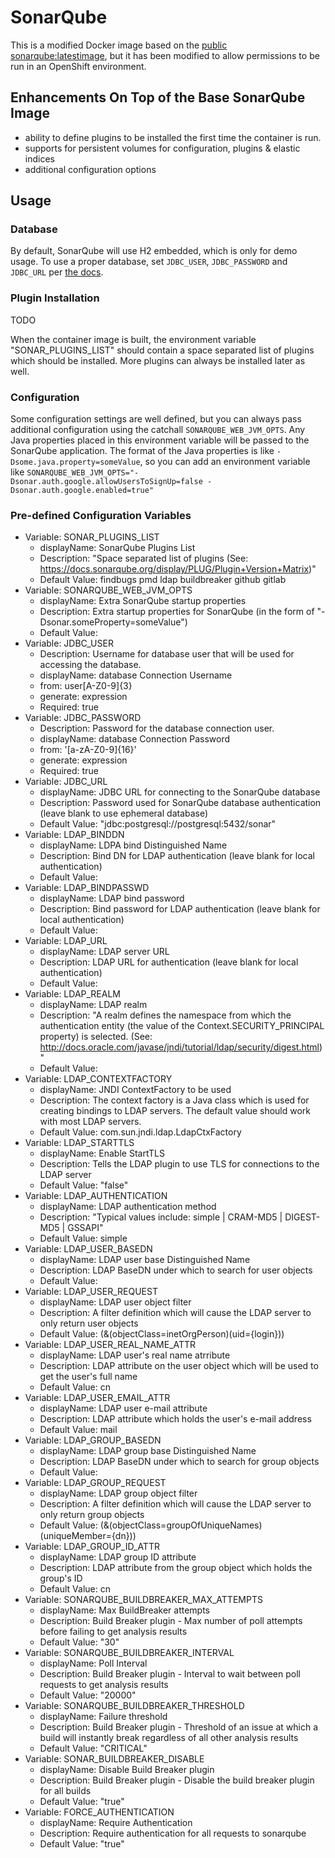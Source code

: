 # SonarQube 
This is a modified Docker image based on the [public sonarqube:latestimage](https://hub.docker.com/_/sonarqube/), 
but it has been modified to allow permissions to be run in an OpenShift environment.

## Enhancements On Top of the Base SonarQube Image 

* ability to define plugins to be installed the first time the container is run. 
* supports for persistent volumes for configuration, plugins & elastic indices
* additional configuration options

## Usage

### Database

By default, SonarQube will use H2 embedded, which is only for demo usage. To use a proper database, set `JDBC_USER`, `JDBC_PASSWORD` and `JDBC_URL` per [the docs](https://docs.sonarqube.org/display/SONAR/Installing+the+Server#InstallingtheServer-installingDatabaseInstallingtheDatabase).


### Plugin Installation

TODO

When the container image is built, the environment variable "SONAR_PLUGINS_LIST" should contain a space separated list 
of plugins which should be installed. More plugins can always be installed later as well.

### Configuration
Some configuration settings are well defined, but you can always pass additional configuration using the catchall
`SONARQUBE_WEB_JVM_OPTS`. Any Java properties placed in this environment variable will be passed to the SonarQube 
application. The format of the Java properties is like `-Dsome.java.property=someValue`, so you can add an environment
variable like `SONARQUBE_WEB_JVM_OPTS="-Dsonar.auth.google.allowUsersToSignUp=false -Dsonar.auth.google.enabled=true"`

### Pre-defined Configuration Variables


* Variable: SONAR_PLUGINS_LIST
  * displayName: SonarQube Plugins List
  * Description: "Space separated list of plugins (See: https://docs.sonarqube.org/display/PLUG/Plugin+Version+Matrix)"
  * Default Value: findbugs pmd ldap buildbreaker github gitlab
* Variable: SONARQUBE_WEB_JVM_OPTS
  * displayName: Extra SonarQube startup properties
  * Description: Extra startup properties for SonarQube (in the form of "-Dsonar.someProperty=someValue")
  * Default Value:
* Variable: JDBC_USER
  * Description: Username for database user that will be used for accessing the database.
  * displayName: database Connection Username
  * from: user[A-Z0-9]{3}
  * generate: expression
  * Required: true
* Variable: JDBC_PASSWORD
  * Description: Password for the database connection user.
  * displayName: database Connection Password
  * from: '[a-zA-Z0-9]{16}'
  * generate: expression
  * Required: true
* Variable: JDBC_URL
  * displayName: JDBC URL for connecting to the SonarQube database
  * Description: Password used for SonarQube database authentication (leave blank to use ephemeral database)
  * Default Value: "jdbc:postgresql://postgresql:5432/sonar"
* Variable: LDAP_BINDDN
  * displayName: LDPA bind Distinguished Name
  * Description: Bind DN for LDAP authentication (leave blank for local authentication)
  * Default Value:
* Variable: LDAP_BINDPASSWD
  * displayName: LDAP bind password
  * Description: Bind password for LDAP authentication (leave blank for local authentication)
  * Default Value:
* Variable: LDAP_URL
  * displayName: LDAP server URL
  * Description: LDAP URL for authentication (leave blank for local authentication)
  * Default Value:
* Variable: LDAP_REALM
  * displayName: LDAP realm
  * Description: "A realm defines the namespace from which the authentication entity (the value of the Context.SECURITY_PRINCIPAL property) is selected. (See: http://docs.oracle.com/javase/jndi/tutorial/ldap/security/digest.html)"
  * Default Value:
* Variable: LDAP_CONTEXTFACTORY
  * displayName: JNDI ContextFactory to be used
  * Description: The context factory is a Java class which is used for creating bindings to LDAP servers. The default value should work with most LDAP servers.
  * Default Value: com.sun.jndi.ldap.LdapCtxFactory
* Variable: LDAP_STARTTLS
  * displayName: Enable StartTLS
  * Description: Tells the LDAP plugin to use TLS for connections to the LDAP server
  * Default Value: "false"
* Variable: LDAP_AUTHENTICATION
  * displayName: LDAP authentication method
  * Description:  "Typical values include: simple | CRAM-MD5 | DIGEST-MD5 | GSSAPI"
  * Default Value: simple
* Variable: LDAP_USER_BASEDN
  * displayName: LDAP user base Distinguished Name
  * Description: LDAP BaseDN under which to search for user objects
  * Default Value:
* Variable: LDAP_USER_REQUEST
  * displayName: LDAP user object filter
  * Description: A filter definition which will cause the LDAP server to only return user objects
  * Default Value: (&(objectClass=inetOrgPerson)(uid={login}))
* Variable: LDAP_USER_REAL_NAME_ATTR
  * displayName: LDAP user's real name atrribute
  * Description: LDAP attribute on the user object which will be used to get the user's full name
  * Default Value: cn
* Variable: LDAP_USER_EMAIL_ATTR
  * displayName: LDAP user e-mail attribute
  * Description: LDAP attribute which holds the user's e-mail address
  * Default Value: mail
* Variable: LDAP_GROUP_BASEDN
  * displayName: LDAP group base Distinguished Name
  * Description: LDAP BaseDN under which to search for group objects
  * Default Value:
* Variable: LDAP_GROUP_REQUEST
  * displayName: LDAP group object filter
  * Description: A filter definition which will cause the LDAP server to only return group objects
  * Default Value: (&(objectClass=groupOfUniqueNames)(uniqueMember={dn}))
* Variable: LDAP_GROUP_ID_ATTR
  * displayName: LDAP group ID attribute
  * Description: LDAP attribute from the group object which holds the group's ID
  * Default Value: cn
* Variable: SONARQUBE_BUILDBREAKER_MAX_ATTEMPTS
  * displayName: Max BuildBreaker attempts
  * Description: Build Breaker plugin - Max number of poll attempts before failing to get analysis results
  * Default Value: "30"
* Variable: SONARQUBE_BUILDBREAKER_INTERVAL
  * displayName: Poll Interval
  * Description: Build Breaker plugin - Interval to wait between poll requests to get analysis results
  * Default Value: "20000"
* Variable: SONARQUBE_BUILDBREAKER_THRESHOLD
  * displayName: Failure threshold
  * Description: Build Breaker plugin - Threshold of an issue at which a build will instantly break regardless of all other analysis results
  * Default Value: "CRITICAL"
* Variable: SONAR_BUILDBREAKER_DISABLE
  * displayName: Disable Build Breaker plugin
  * Description: Build Breaker plugin - Disable the build breaker plugin for all builds
  * Default Value: "true"
* Variable: FORCE_AUTHENTICATION
  * displayName: Require Authentication
  * Description: Require authentication for all requests to sonarqube
  * Default Value: "true"